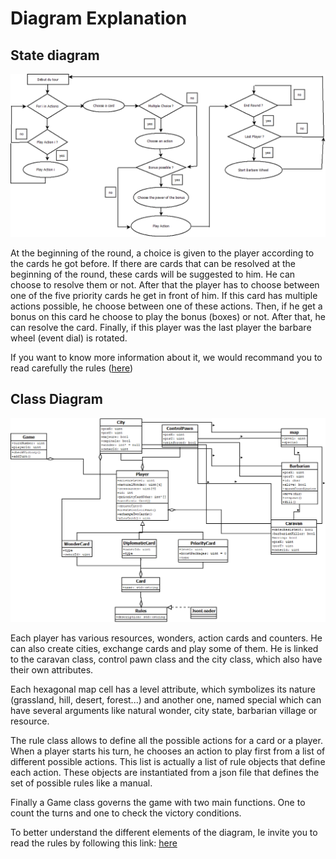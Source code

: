 # Diagram Explanation

## State diagram

<img src="./res/state-diagram.png" width="1000">

At the beginning of the round, a choice is given to the player according to the cards he got before. If there are cards that can be resolved at the beginning of the round, these cards will be suggested to him. He can choose to resolve them or not.
After that the player has to choose between one of the five priority cards he get in front of him. If this card has multiple actions possible, he choose between one of these actions. Then, if he get a bonus on this card he choose to play the bonus (boxes) or not.
After that, he can resolve the card. 
Finally, if this player was the last player the barbare wheel (event dial) is rotated.

If you want to know more information about it, we would recommand you to read carefully the rules ([here](https://niskut.github.io/Civilization/md_docs_rules_rules.html))

## Class Diagram

<img src="./res/class-diagram.png" width="1000">

Each player has various resources, wonders, action cards and counters. He can also create cities, exchange cards and play some of them. He is linked to the caravan class, control pawn class and the city class, which also have their own attributes.

Each hexagonal map cell has a level attribute, which symbolizes its nature (grassland, hill, desert, forest...) and another one, named special which can have several arguments like natural wonder, city state, barbarian village or resource.

The rule class allows to define all the possible actions for a card or a player. When a player starts his turn, he chooses an action to play first from a list of different possible actions. This list is actually a list of rule objects that define each action. These objects are instantiated from a json file that defines the set of possible rules like a manual.

Finally a Game class governs the game with two main functions. One to count the turns and one to check the victory conditions.

To better understand the different elements of the diagram, Ie invite you to read the rules by following this link: [here](https://niskut.github.io/Civilization/md_docs_rules_rules.html)


